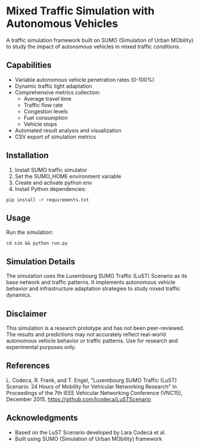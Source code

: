 # Mixed Traffic Simulation with Autonomous Vehicles

A traffic simulation framework built on SUMO (Simulation of Urban MObility) to study the impact of autonomous vehicles in mixed traffic conditions.

## Capabilities

- Variable autonomous vehicle penetration rates (0-100%)
- Dynamic traffic light adaptation
- Comprehensive metrics collection:
  - Average travel time
  - Traffic flow rate
  - Congestion levels
  - Fuel consumption
  - Vehicle stops
- Automated result analysis and visualization
- CSV export of simulation metrics

## Installation

1. Install SUMO traffic simulator
2. Set the SUMO_HOME environment variable
3. Create and activate python env
4. Install Python dependencies:
```
pip install -r requirements.txt
```

## Usage

Run the simulation:
```
cd sim && python run.py
```

## Simulation Details

The simulation uses the Luxembourg SUMO Traffic (LuST) Scenario as its base network and traffic patterns. It implements autonomous vehicle behavior and infrastructure adaptation strategies to study mixed traffic dynamics.

## Disclaimer

This simulation is a research prototype and has not been peer-reviewed. The results and predictions may not accurately reflect real-world autonomous vehicle behavior or traffic patterns. Use for research and experimental purposes only.

## References
L. Codeca, R. Frank, and T. Engel, "Luxembourg SUMO Traffic (LuST) Scenario: 24 Hours of Mobility for Vehicular Networking Research" in Proceedings of the 7th IEEE Vehicular Networking Conference (VNC15), December 2015.
https://github.com/lcodeca/LuSTScenario

## Acknowledgments

- Based on the LuST Scenario developed by Lara Codecá et al.
- Built using SUMO (Simulation of Urban MObility) framework
